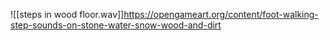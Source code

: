![[steps in wood floor.wav]]https://opengameart.org/content/foot-walking-step-sounds-on-stone-water-snow-wood-and-dirt

